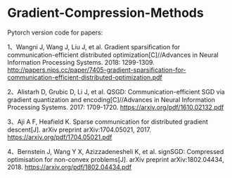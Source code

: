 # Gradient-Compression-Methods

Pytorch version code for papers:

1、Wangni J, Wang J, Liu J, et al. Gradient sparsification for communication-efficient distributed optimization[C]//Advances in Neural Information Processing Systems. 2018: 1299-1309.     http://papers.nips.cc/paper/7405-gradient-sparsification-for-communication-efficient-distributed-optimization.pdf

2、Alistarh D, Grubic D, Li J, et al. QSGD: Communication-efficient SGD via gradient quantization and encoding[C]//Advances in Neural Information Processing Systems. 2017: 1709-1720.    https://arxiv.org/pdf/1610.02132.pdf

3、Aji A F, Heafield K. Sparse communication for distributed gradient descent[J]. arXiv preprint arXiv:1704.05021, 2017.    https://arxiv.org/pdf/1704.05021.pdf 

4、Bernstein J, Wang Y X, Azizzadenesheli K, et al. signSGD: Compressed optimisation for non-convex problems[J]. arXiv preprint arXiv:1802.04434, 2018.     https://arxiv.org/pdf/1802.04434.pdf

